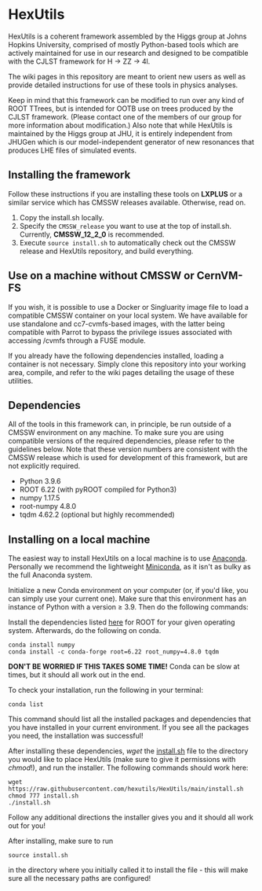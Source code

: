 # HexUtils

HexUtils is a coherent framework assembled by the Higgs group at Johns Hopkins University, comprised of mostly Python-based tools which are actively maintained for use in our research and designed to be compatible with the CJLST framework for H → ZZ → 4l. 

The wiki pages in this repository are meant to orient new users as well as provide detailed instructions for use of these tools in physics analyses. 

Keep in mind that this framework can be modified to run over any kind of ROOT TTrees, but is intended for OOTB use on trees produced by the CJLST framework. (Please contact one of the members of our group for more information about modification.) Also note that while HexUtils is maintained by the Higgs group at JHU, it is entirely independent from JHUGen which is our model-independent generator of new resonances that produces LHE files of simulated events.

## Installing the framework

Follow these instructions if you are installing these tools on **LXPLUS** or a similar service which has CMSSW releases available. Otherwise, read on. 

1. Copy the install.sh locally.
2. Specify the ```CMSSW_release``` you want to use at the top of install.sh. Currently, **CMSSW_12_2_0** is recommended.
3. Execute ```source install.sh``` to automatically check out the CMSSW release and HexUtils repository, and build everything.

## Use on a machine without CMSSW or CernVM-FS

If you wish, it is possible to use a Docker or Singluarity image file to load a compatible CMSSW container on your local system. We have available for use standalone and cc7-cvmfs-based images, with the latter being compatible with Parrot to bypass the privilege issues associated with accessing /cvmfs through a FUSE module.

If you already have the following dependencies installed, loading a container is not necessary. Simply clone this repository into your working area, compile, and refer to the wiki pages detailing the usage of these utilities.

## Dependencies

All of the tools in this framework can, in principle, be run outside of a CMSSW environment on any machine. To make sure you are using compatible versions of the required dependencies, please refer to the guidelines below. Note that these version numbers are consistent with the CMSSW release which is used for development of this framework, but are not explicitly required. 

- Python 3.9.6
- ROOT 6.22 (with pyROOT compiled for Python3)
- numpy 1.17.5
- root-numpy 4.8.0
- tqdm 4.62.2 (optional but highly recommended)

## Installing on a local machine

The easiest way to install HexUtils on a local machine is to use <a href="https://www.anaconda.com/products/distribution">Anaconda</a>. Personally we recommend the lightweight <a href="https://docs.conda.io/en/latest/miniconda.html">Miniconda</a>, as it isn't as bulky as the full Anaconda system.

Initialize a new Conda environment on your computer (or, if you'd like, you can simply use your current one). Make sure that this environment has an instance of Python with a version $\geq$ 3.9. Then do the following commands:

Install the dependencies listed <a href="https://root.cern/install/dependencies/">here</a> for ROOT for your given operating system. Afterwards, do the following on conda.

```console
conda install numpy
conda install -c conda-forge root=6.22 root_numpy=4.8.0 tqdm
```

**DON'T BE WORRIED IF THIS TAKES SOME TIME!** Conda can be slow at times, but it should all work out in the end.

To check your installation, run the following in your terminal:
```console
conda list
```

This command should list all the installed packages and dependencies that you have installed in your current environment. If you see all the packages you need, the installation was successful!


 After installing these dependencies, *wget* the <a href="https://raw.githubusercontent.com/hexutils/HexUtils/main/install.sh">install.sh</a> file to the directory you would like to place HexUtils (make sure to give it permissions with *chmod*!), and run the installer. The following commands should work here:
 ```console
 wget https://raw.githubusercontent.com/hexutils/HexUtils/main/install.sh
 chmod 777 install.sh
 ./install.sh
 ```

 Follow any additional directions the installer gives you and it should all work out for you!
 
 After installing, make sure to run
 ```console
 source install.sh
 ```
in the directory where you initially called it to install the file - this will make sure all the necessary paths are configured!
